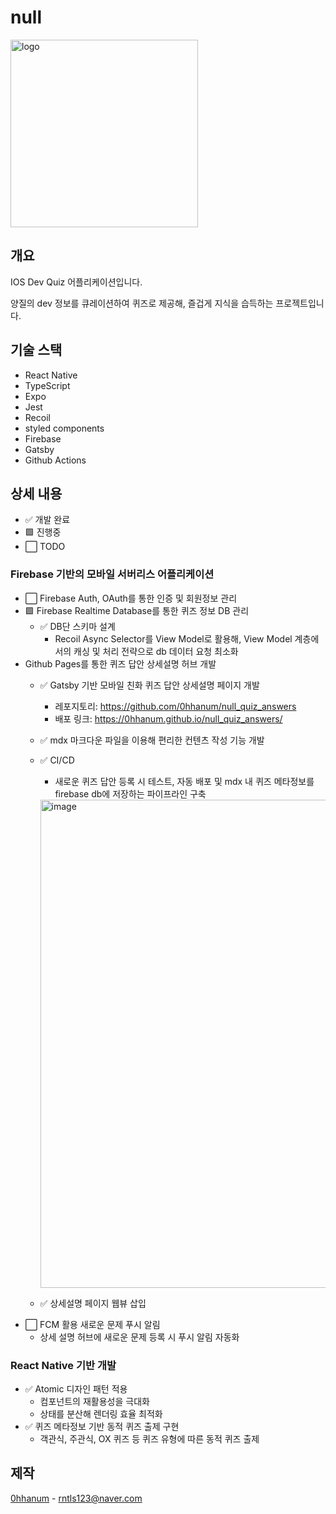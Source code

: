 # null

 <img width="300" alt="logo" src="https://github.com/0hhanum/null_ios/assets/79507291/9477f6c4-b251-46c8-944e-2858a01cbd92">

## 개요

IOS Dev Quiz 어플리케이션입니다.

양질의 dev 정보를 큐레이션하여 퀴즈로 제공해, 즐겁게 지식을 습득하는 프로젝트입니다.

## 기술 스택

- React Native
- TypeScript
- Expo
- Jest
- Recoil
- styled components
- Firebase
- Gatsby
- Github Actions

## 상세 내용

- ✅ 개발 완료
- 🟩 진행중
- ⬜️ TODO

### Firebase 기반의 모바일 서버리스 어플리케이션

- ⬜️ Firebase Auth, OAuth를 통한 인증 및 회원정보 관리
- 🟩 Firebase Realtime Database를 통한 퀴즈 정보 DB 관리
  - ✅ DB단 스키마 설계
    - Recoil Async Selector를 View Model로 활용해, View Model 계층에서의 캐싱 및 처리 전략으로 db 데이터 요청 최소화
- Github Pages를 통한 퀴즈 답안 상세설명 허브 개발
  - ✅ Gatsby 기반 모바일 친화 퀴즈 답안 상세설명 페이지 개발
    - 레포지토리: https://github.com/0hhanum/null_quiz_answers
    - 배포 링크: https://0hhanum.github.io/null_quiz_answers/
  - ✅ mdx 마크다운 파일을 이용해 편리한 컨텐츠 작성 기능 개발
  - ✅ CI/CD
    - 새로운 퀴즈 답안 등록 시 테스트, 자동 배포 및 mdx 내 퀴즈 메타정보를 firebase db에 저장하는 파이프라인 구축
    <img width="781" alt="image" src="https://github.com/0hhanum/null_ios/assets/79507291/82904afd-6f09-4285-88f9-10e396cde870">

  - ✅ 상세설명 페이지 웹뷰 삽입
- ⬜️ FCM 활용 새로운 문제 푸시 알림
  - 상세 설명 허브에 새로운 문제 등록 시 푸시 알림 자동화

### React Native 기반 개발

- ✅ Atomic 디자인 패턴 적용
  - 컴포넌트의 재활용성을 극대화
  - 상태를 분산해 렌더링 효율 최적화
- ✅ 퀴즈 메타정보 기반 동적 퀴즈 출제 구현
  - 객관식, 주관식, OX 퀴즈 등 퀴즈 유형에 따른 동적 퀴즈 출제

## 제작

[0hhanum](https://github.com/0hhanum) - <rntls123@naver.com>
